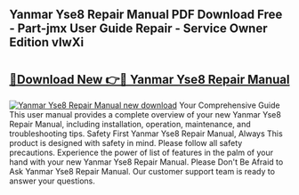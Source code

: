 ## Yanmar Yse8 Repair Manual PDF Download Free - Part-jmx User Guide Repair - Service Owner Edition vIwXi

# <h2><a href="http://bc60528.oget.top/?id=Yanmar+Yse8+Repair+Manual">🔗Download New 👉🔴 Yanmar Yse8 Repair Manual</a></h2>

[![Yanmar Yse8 Repair Manual new download](https://i.imgur.com/5g1atiW.png)](http://bc60528.oget.top/?id=Yanmar+Yse8+Repair+Manual)
Your Comprehensive Guide This user manual provides a complete overview of your new Yanmar Yse8 Repair Manual, including installation, operation, maintenance, and troubleshooting tips. Safety First Yanmar Yse8 Repair Manual, Always This product is designed with safety in mind. Please follow all safety precautions. Experience the power of list of features in the palm of your hand with your new Yanmar Yse8 Repair Manual. Please Don't Be Afraid to Ask Yanmar Yse8 Repair Manual. Our customer support team is ready to answer your questions.
